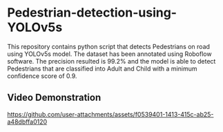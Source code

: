 # Pedestrian-detection-using-YOLOv5s
This repository contains python script that detects Pedestrians on road using YOLOv5s model. The dataset has been annotated using Roboflow software. The precision resulted is 99.2% and the model is able to detect Pedestrians that are classified into Adult and Child with a minimum confidence score of 0.9.

## **Video Demonstration**





https://github.com/user-attachments/assets/f0539401-1413-415c-ab25-a48dbffa0120

